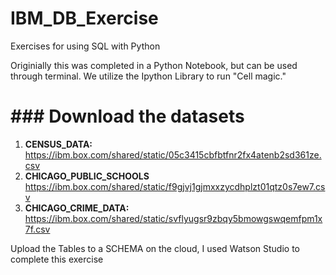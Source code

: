 # IBM_DB_Exercise
Exercises for using SQL with Python 

Originially this was completed in a Python Notebook, but can be used through terminal. We utilize the Ipython Library to run "Cell magic."

# ### Download the datasets
1. __CENSUS_DATA:__ https://ibm.box.com/shared/static/05c3415cbfbtfnr2fx4atenb2sd361ze.csv
2. __CHICAGO_PUBLIC_SCHOOLS__  https://ibm.box.com/shared/static/f9gjvj1gjmxxzycdhplzt01qtz0s7ew7.csv
3. __CHICAGO_CRIME_DATA:__ https://ibm.box.com/shared/static/svflyugsr9zbqy5bmowgswqemfpm1x7f.csv

Upload the Tables to a SCHEMA on the cloud, I used Watson Studio to complete this exercise
